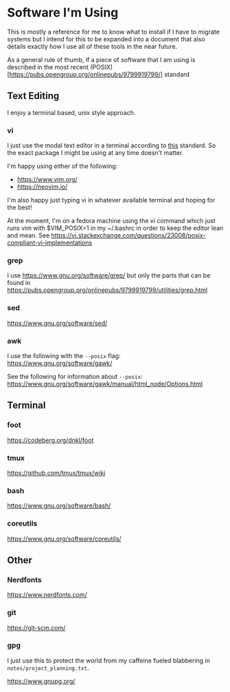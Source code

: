 # Software I'm Using

This is mostly a reference for me to know what to install if I have to migrate
systems but I intend for this to be expanded into a document that also details
exactly how I use all of these tools in the near future.

As a general rule of thumb, if a piece of software that I am using is described
in the most recent (POSIX)[https://pubs.opengroup.org/onlinepubs/9799919799/] 
standard

## Text Editing

I enjoy a terminal based, unix style approach.

### vi

I just use the modal text editor in a terminal according to 
[this](https://pubs.opengroup.org/onlinepubs/9799919799/utilities/vi.html)
standard. 
So the exact package I might be using at any time doesn't matter. 

I'm happy using either of the following:
- https://www.vim.org/
- https://neovim.io/

I'm also happy just typing vi in whatever available terminal and hoping for the best!

At the moment, I'm on a fedora machine using the vi command which just runs vim 
with $VIM_POSIX=1 in my ~/.bashrc in order to keep the editor lean and mean. 
See https://vi.stackexchange.com/questions/23008/posix-compliant-vi-implementations

### grep

I use
https://www.gnu.org/software/grep/
but only the parts that can be found in
https://pubs.opengroup.org/onlinepubs/9799919799/utilities/grep.html

### sed

https://www.gnu.org/software/sed/

### awk

I use the following with the `--posix` flag: 
https://www.gnu.org/software/gawk/

See the following for information about `--posix`:
https://www.gnu.org/software/gawk/manual/html_node/Options.html

## Terminal

### foot

https://codeberg.org/dnkl/foot

### tmux

https://github.com/tmux/tmux/wiki

### bash

https://www.gnu.org/software/bash/

### coreutils

https://www.gnu.org/software/coreutils/

## Other

### Nerdfonts

https://www.nerdfonts.com/

### git

https://git-scm.com/

### gpg

I just use this to protect the world from my caffeine fueled blabbering 
in `notes/project_planning.txt`.

https://www.gnupg.org/
